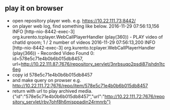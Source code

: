 
## play it on browser
- open repository player web. e.g. https://10.22.111.73:8442/
- on player web log, find something like below.
2016-11-29 07:56:13,156 INFO  [http-nio-8442-exec-3] org.kurento.tcplayer.WebCallPlayerHandler (play(360)) - PLAY video of chatId qroom; 1 / 2 number of videos
2016-11-29 07:56:13,200 INFO  [http-nio-8442-exec-3] org.kurento.tcplayer.WebCallPlayerHandler (play(366)) - Recorded Video Found 0: id=578e5c71e4b0b6b015db8457, url=http://10.22.111.87:7676/repository_servlet/3nrbsuqo2psdi87jshdn1tc6eg
- copy id 578e5c71e4b0b6b015db8457
- and make query on prowser e.g. http://10.22.111.72:7676/repo/item/578e5c71e4b0b6b015db8457
- return with url to play archived media.
{"id":"578e5c71e4b0b6b015db8457","url":"http://10.22.111.72:7676/repository_servlet/rbv7ohf8h6misppadin24rmnrb"}
